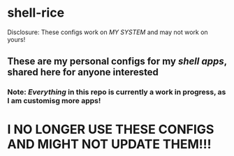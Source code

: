 # shell-rice

Disclosure: These configs work on _MY SYSTEM_ and may not work on yours!

## These are my personal configs for my _shell apps_, shared here for anyone interested
### Note: _Everything_ in this repo is currently a work in progress, as I am customisg more apps!

# I NO LONGER USE THESE CONFIGS AND MIGHT NOT UPDATE THEM!!!
